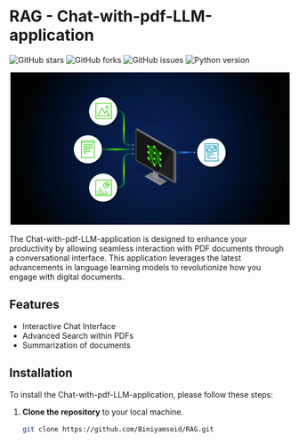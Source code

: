 # RAG - Chat-with-pdf-LLM-application

![GitHub stars](https://img.shields.io/github/stars/yourusername/Chat-with-pdf-LLM-application?style=social) ![GitHub forks](https://img.shields.io/github/forks/yourusername/Chat-with-pdf-LLM-application?style=social) ![GitHub issues](https://img.shields.io/github/issues/yourusername/Chat-with-pdf-LLM-application) ![Python version](https://img.shields.io/badge/python-3.8+-blue.svg)

![RAG Application](image.png)

The Chat-with-pdf-LLM-application is designed to enhance your productivity by allowing seamless interaction with PDF documents through a conversational interface. This application leverages the latest advancements in language learning models to revolutionize how you engage with digital documents.

## Features

- Interactive Chat Interface
- Advanced Search within PDFs
- Summarization of documents

## Installation

To install the Chat-with-pdf-LLM-application, please follow these steps:

1. **Clone the repository** to your local machine.

   ```bash
   git clone https://github.com/Biniyamseid/RAG.git